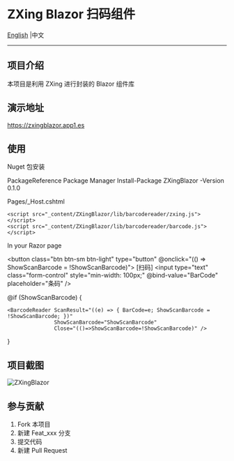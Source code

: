 ﻿# ZXing Blazor 扫码组件

 <a href="README.md">English</a> |中文

---

## 项目介绍
本项目是利用 ZXing 进行封装的 Blazor 组件库 

## 演示地址  
https://zxingblazor.app1.es

## 使用

Nuget 包安装

PackageReference
<PackageReference Include="ZXingBlazor" Version="0.1.0" />
Package Manager
Install-Package ZXingBlazor -Version 0.1.0


Pages/_Host.cshtml

    <script src="_content/ZXingBlazor/lib/barcodereader/zxing.js"></script>
    <script src="_content/ZXingBlazor/lib/barcodereader/barcode.js"></script>

In your Razor page

<button class="btn btn-sm btn-light"
        type="button"
        @onclick="(() => ShowScanBarcode = !ShowScanBarcode)">
    [扫码]
</button> 
<input type="text" class="form-control" style="min-width: 100px;"
       @bind-value="BarCode" 
       placeholder="条码" />


@if (ShowScanBarcode)
{

    <BarcodeReader ScanResult="((e) => { BarCode=e; ShowScanBarcode = !ShowScanBarcode; })"
                   ShowScanBarcode="ShowScanBarcode"
                   Close="(()=>ShowScanBarcode=!ShowScanBarcode)" />

}



## 项目截图
![ZXingBlazor](https://user-images.githubusercontent.com/8428709/94275844-c28cf500-ff47-11ea-9c65-2370752d2b5b.gif)


## 参与贡献

1. Fork 本项目
2. 新建 Feat_xxx 分支
3. 提交代码
4. 新建 Pull Request 
